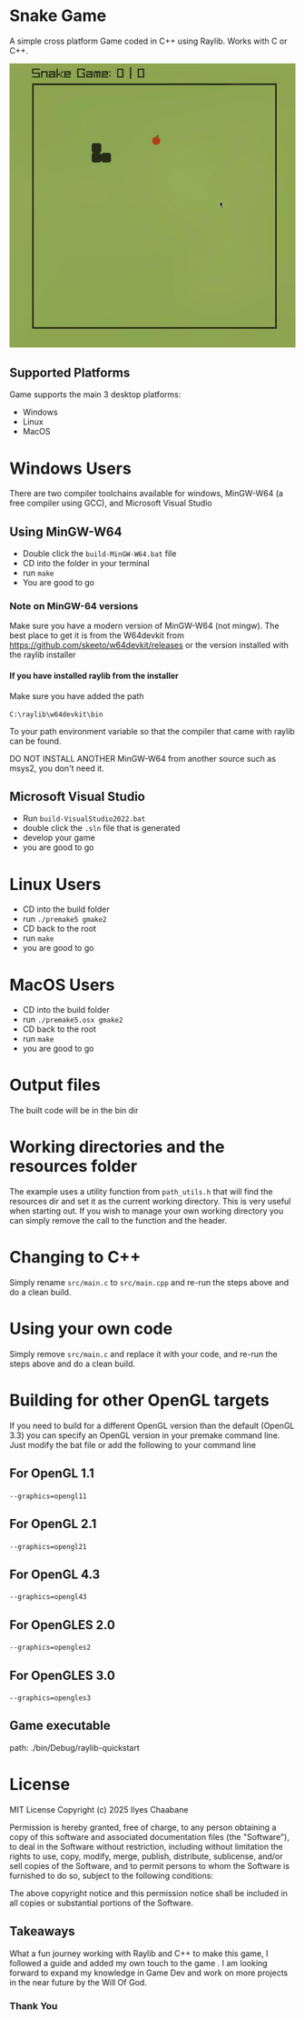 # Snake Game

A simple cross platform Game coded in C++ using Raylib.
Works with C or C++.

![demo](./resources/demo.gif)

## Supported Platforms

Game supports the main 3 desktop platforms:

- Windows
- Linux
- MacOS

# Windows Users

There are two compiler toolchains available for windows, MinGW-W64 (a free compiler using GCC), and Microsoft Visual Studio

## Using MinGW-W64

- Double click the `build-MinGW-W64.bat` file
- CD into the folder in your terminal
- run `make`
- You are good to go

### Note on MinGW-64 versions

Make sure you have a modern version of MinGW-W64 (not mingw).
The best place to get it is from the W64devkit from
https://github.com/skeeto/w64devkit/releases
or the version installed with the raylib installer

#### If you have installed raylib from the installer

Make sure you have added the path

`C:\raylib\w64devkit\bin`

To your path environment variable so that the compiler that came with raylib can be found.

DO NOT INSTALL ANOTHER MinGW-W64 from another source such as msys2, you don't need it.

## Microsoft Visual Studio

- Run `build-VisualStudio2022.bat`
- double click the `.sln` file that is generated
- develop your game
- you are good to go

# Linux Users

- CD into the build folder
- run `./premake5 gmake2`
- CD back to the root
- run `make`
- you are good to go

# MacOS Users

- CD into the build folder
- run `./premake5.osx gmake2`
- CD back to the root
- run `make`
- you are good to go

# Output files

The built code will be in the bin dir

# Working directories and the resources folder

The example uses a utility function from `path_utils.h` that will find the resources dir and set it as the current working directory. This is very useful when starting out. If you wish to manage your own working directory you can simply remove the call to the function and the header.

# Changing to C++

Simply rename `src/main.c` to `src/main.cpp` and re-run the steps above and do a clean build.

# Using your own code

Simply remove `src/main.c` and replace it with your code, and re-run the steps above and do a clean build.

# Building for other OpenGL targets

If you need to build for a different OpenGL version than the default (OpenGL 3.3) you can specify an OpenGL version in your premake command line. Just modify the bat file or add the following to your command line

## For OpenGL 1.1

`--graphics=opengl11`

## For OpenGL 2.1

`--graphics=opengl21`

## For OpenGL 4.3

`--graphics=opengl43`

## For OpenGLES 2.0

`--graphics=opengles2`

## For OpenGLES 3.0

`--graphics=opengles3`

## Game executable

path: ./bin/Debug/raylib-quickstart

# License

MIT License Copyright (c) 2025 Ilyes Chaabane

Permission is hereby granted, free of charge, to any person obtaining a copy
of this software and associated documentation files (the "Software"), to deal
in the Software without restriction, including without limitation the rights
to use, copy, modify, merge, publish, distribute, sublicense, and/or sell
copies of the Software, and to permit persons to whom the Software is
furnished to do so, subject to the following conditions:

The above copyright notice and this permission notice shall be included in all
copies or substantial portions of the Software.

## Takeaways

What a fun journey working with Raylib and C++ to make this game, I followed a guide and added my own touch to the game .
I am looking forward to expand my knowledge in Game Dev and work on more projects in the near future by the Will Of God.

### Thank You

